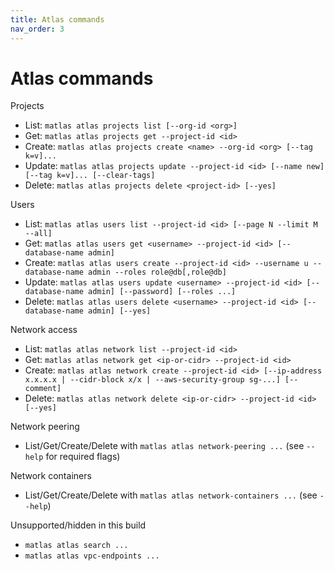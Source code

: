 ```yaml
---
title: Atlas commands
nav_order: 3
---
```


# Atlas commands

Projects
- List: `matlas atlas projects list [--org-id <org>]`
- Get: `matlas atlas projects get --project-id <id>`
- Create: `matlas atlas projects create <name> --org-id <org> [--tag k=v]...`
- Update: `matlas atlas projects update --project-id <id> [--name new] [--tag k=v]... [--clear-tags]`
- Delete: `matlas atlas projects delete <project-id> [--yes]`

Users
- List: `matlas atlas users list --project-id <id> [--page N --limit M --all]`
- Get: `matlas atlas users get <username> --project-id <id> [--database-name admin]`
- Create: `matlas atlas users create --project-id <id> --username u --database-name admin --roles role@db[,role@db]`
- Update: `matlas atlas users update <username> --project-id <id> [--database-name admin] [--password] [--roles ...]`
- Delete: `matlas atlas users delete <username> --project-id <id> [--database-name admin] [--yes]`

Network access
- List: `matlas atlas network list --project-id <id>`
- Get: `matlas atlas network get <ip-or-cidr> --project-id <id>`
- Create: `matlas atlas network create --project-id <id> [--ip-address x.x.x.x | --cidr-block x/x | --aws-security-group sg-...] [--comment]`
- Delete: `matlas atlas network delete <ip-or-cidr> --project-id <id> [--yes]`

Network peering
- List/Get/Create/Delete with `matlas atlas network-peering ...` (see `--help` for required flags)

Network containers
- List/Get/Create/Delete with `matlas atlas network-containers ...` (see `--help`)

Unsupported/hidden in this build
- `matlas atlas search ...`
- `matlas atlas vpc-endpoints ...`

